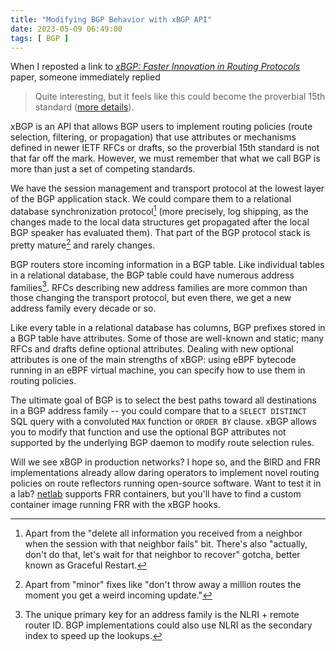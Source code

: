 ```yaml
---
title: "Modifying BGP Behavior with xBGP API"
date: 2023-05-09 06:49:00
tags: [ BGP ]
---
```

When I reposted a link to *[xBGP: Faster Innovation in Routing Protocols](https://nsg.ee.ethz.ch/fileadmin/user_upload/publications/xbgp_nsdi23spring-final.pdf)* paper, someone immediately replied

> Quite interesting, but it feels like this could become the proverbial 15th standard ([more details](https://xkcd.com/927/)). 

xBGP is an API that allows BGP users to implement routing policies (route selection, filtering, or propagation) that use attributes or mechanisms defined in newer IETF RFCs or drafts, so the proverbial 15th standard is not that far off the mark. However, we must remember that what we call BGP is more than just a set of competing standards.
<!--more-->
We have the session management and transport protocol at the lowest layer of the BGP application stack. We could compare them to a relational database synchronization protocol[^BD] (more precisely, log shipping, as the changes made to the local data structures get propagated after the local BGP speaker has evaluated them). That part of the BGP protocol stack is pretty mature[^PMT] and rarely changes.

[^BD]: Apart from the "delete all information you received from a neighbor when the session with that neighbor fails" bit. There's also "actually, don't do that, let's wait for that neighbor to recover" gotcha, better known as Graceful Restart.

[^PMT]: Apart from "minor" fixes like "don't throw away a million routes the moment you get a weird incoming update."

BGP routers store incoming information in a BGP table. Like individual tables in a relational database, the BGP table could have numerous address families[^PK]. RFCs describing new address families are more common than those changing the transport protocol, but even there, we get a new address family every decade or so.

[^PK]: The unique primary key for an address family is the NLRI + remote router ID. BGP implementations could also use NLRI as the secondary index to speed up the lookups.

Like every table in a relational database has columns, BGP prefixes stored in a BGP table have attributes. Some of those are well-known and static; many RFCs and drafts define optional attributes. Dealing with new optional attributes is one of the main strengths of xBGP: using eBPF bytecode running in an eBPF virtual machine, you can specify how to use them in routing policies.

The ultimate goal of BGP is to select the best paths toward all destinations in a BGP address family -- you could compare that to a `SELECT DISTINCT` SQL query with a convoluted `MAX` function or `ORDER BY` clause. xBGP allows you to modify that function and use the optional BGP attributes not supported by the underlying BGP daemon to modify route selection rules.

Will we see xBGP in production networks? I hope so, and the BIRD and FRR implementations already allow daring operators to implement novel routing policies on route reflectors running open-source software. Want to test it in a lab? [netlab](https://netsim-tools.readthedocs.io/en/latest/) supports FRR containers, but you'll have to find a custom container image running FRR with the xBGP hooks.
